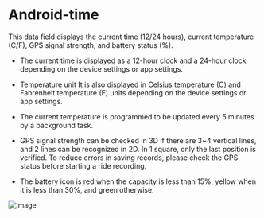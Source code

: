 # Android-time

This data field displays the current time (12/24 hours), current temperature (C/F), GPS signal strength, and battery status (%). 

- The current time is displayed as a 12-hour clock and a 24-hour clock depending on the device settings or app settings.
- Temperature unit It is also displayed in Celsius temperature (C) and Fahrenheit temperature (F) units depending on the device settings or app settings.

- The current temperature is programmed to be updated every 5 minutes by a background task.
- GPS signal strength can be checked in 3D if there are 3~4 vertical lines, and 2 lines can be recognized in 2D. 
  In 1 square, only the last position is verified.
  To reduce errors in saving records, please check the GPS status before starting a ride recording.
- The battery icon is red when the capacity is less than 15%, yellow when it is less than 30%, and green otherwise.

![image](https://user-images.githubusercontent.com/116134685/210191922-198f8aa5-1824-4ad6-bf39-c2437959e48d.png)
